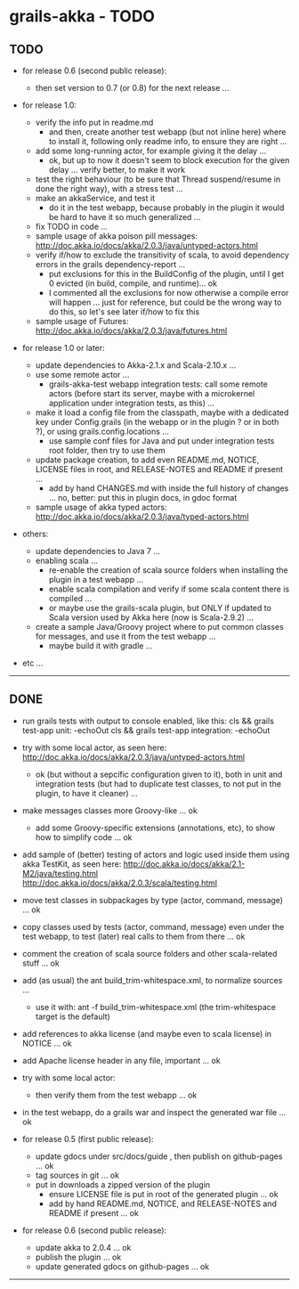 grails-akka - TODO
==================

TODO
----

- for release 0.6 (second public release):
	+ then set version to 0.7 (or 0.8) for the next release ...


- for release 1.0:
    + verify the info put in readme.md
        * and then, create another test webapp (but not inline here) where to install it, following only readme info, to ensure they are right ...
    + add some long-running actor, for example giving it the delay ...
        * ok, but up to now it doesn't seem to block execution for the given delay ... verify better, to make it work
    + test the right behaviour (to be sure that Thread suspend/resume in done the right way), with a stress test ...
    + make an akkaService, and test it
        * do it in the test webapp, because probably in the plugin it would be hard to have it so much generalized ...
    + fix TODO in code ...
    + sample usage of akka poison pill messages:
http://doc.akka.io/docs/akka/2.0.3/java/untyped-actors.html
    + verify if/how to exclude the transitivity of scala, to avoid dependency errors in the grails dependency-report ...
        * put exclusions for this in the BuildConfig of the plugin, until I get 0 evicted (in build, compile, and runtime)... ok
        * I commented all the exclusions for now otherwise a compile error will happen ...
          just for reference, but could be the wrong way to do this, so let's see later if/how to fix this
    + sample usage of Futures:
http://doc.akka.io/docs/akka/2.0.3/java/futures.html


- for release 1.0 or later:
	+ update dependencies to Akka-2.1.x and Scala-2.10.x ...
    + use some remote actor ...
        * grails-akka-test webapp integration tests:
          call some remote actors (before start its server, maybe with a microkernel application under integration tests, as this) ...
    + make it load a config file from the classpath,
      maybe with a dedicated key under Config.grails (in the webapp or in the plugin ? or in both ?), or using grails.config.locations ...
        * use sample conf files for Java and put under integration tests root folder, then try to use them
    + update package creation, to add even README.md, NOTICE, LICENSE files in root, and RELEASE-NOTES and README if present ...
        * add by hand CHANGES.md with inside the full history of changes ... no, better: put this in plugin docs, in gdoc format
    + sample usage of akka typed actors:
http://doc.akka.io/docs/akka/2.0.3/java/typed-actors.html


- others:
	+ update dependencies to Java 7 ...
    + enabling scala ...
        * re-enable the creation of scala source folders when installing the plugin in a test webapp ...
        * enable scala compilation and verify if some scala content there is compiled ...
        * or maybe use the grails-scala plugin, but ONLY if updated to Scala version used by Akka here (now is Scala-2.9.2) ...
    + create a sample Java/Groovy project where to put common classes for messages, and use it from the test webapp ...
        * maybe build it with gradle ...


- etc ...

---------------


DONE
----

- run grails tests with output to console enabled, like this:
cls && grails test-app unit: -echoOut
cls && grails test-app integration: -echoOut

- try with some local actor, as seen here: http://doc.akka.io/docs/akka/2.0.3/java/untyped-actors.html
    + ok (but without a sepcific configuration given to it),
      both in unit and integration tests (but had to duplicate test classes, to not put in the plugin, to have it cleaner) ...

- make messages classes more Groovy-like ... ok
    + add some Groovy-specific extensions (annotations, etc), to show how to simplify code ... ok

- add sample of (better) testing of actors and logic used inside them using akka TestKit, as seen here:
  http://doc.akka.io/docs/akka/2.1-M2/java/testing.html
  http://doc.akka.io/docs/akka/2.0.3/scala/testing.html

- move test classes in subpackages by type (actor, command, message) ... ok
- copy classes used by tests (actor, command, message) even under the test webapp, to test (later) real calls to them from there ... ok

- comment the creation of scala source folders and other scala-related stuff ... ok

- add (as usual) the ant build_trim-whitespace.xml, to normalize sources ...
    + use it with: ant -f build_trim-whitespace.xml
      (the trim-whitespace target is the default)

- add references to akka license (and maybe even to scala license) in NOTICE ... ok
- add Apache license header in any file, important ... ok

- try with some local actor:
    + then verify them from the test webapp ... ok

- in the test webapp, do a grails war and inspect the generated war file ... ok


- for release 0.5 (first public release):
    + update gdocs under src/docs/guide , then publish on github-pages ... ok
    + tag sources in git ... ok
    + put in downloads a zipped version of the plugin
        * ensure LICENSE file is put in root of the generated plugin ... ok
        * add by hand README.md, NOTICE, and RELEASE-NOTES and README if present ... ok

- for release 0.6 (second public release):
    + update akka to 2.0.4 ... ok
    + publish the plugin ... ok
	+ update generated gdocs on github-pages ... ok


---------------
